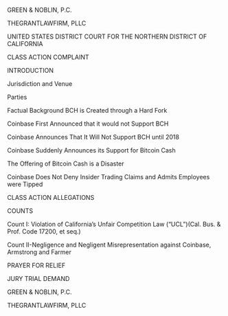 GREEN & NOBLIN, P.C.

THEGRANTLAWFIRM, PLLC

UNITED STATES DISTRICT COURT
FOR THE NORTHERN DISTRICT OF CALIFORNIA

CLASS ACTION COMPLAINT

INTRODUCTION

Jurisdiction and Venue

Parties

Factual Background 
BCH is Created through a Hard Fork

Coinbase First Announced that it would not Support BCH

Coinbase Announces That It Will Not Support BCH until 2018

Coinbase Suddenly Announces its Support for Bitcoin Cash

The Offering of Bitcoin Cash is a Disaster

Coinbase Does Not Deny Insider Trading Claims and Admits Employees were Tipped

CLASS ACTION ALLEGATIONS

COUNTS

Count I: Violation of California’s Unfair Competition Law (“UCL”)(Cal. Bus. & Prof. Code 17200, et seq.)

Count II-Negligence and Negligent Misrepresentation against Coinbase, Armstrong and Farmer

PRAYER FOR RELIEF

JURY TRIAL DEMAND

GREEN & NOBLIN, P.C.

THEGRANTLAWFIRM, PLLC

